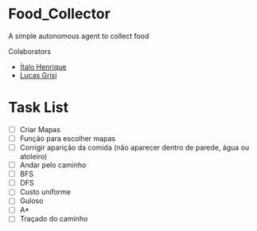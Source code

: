 # Food_Collector
A simple autonomous agent to collect food

Colaborators 

- [Ítalo Henrique](https://github.com/italoh623)
- [Lucas Grisi](https://github.com/lucasgrisiq)

# Task List
 - [ ] Criar Mapas
 - [ ] Função para escolher mapas
 - [ ] Corrigir aparição da comida (não aparecer dentro de parede, água ou atoleiro)
 - [ ] Andar pelo caminho
 - [ ] BFS
 - [ ] DFS
 - [ ] Custo uniforme
 - [ ] Guloso
 - [ ] A*
 - [ ] Traçado do caminho
